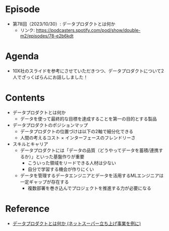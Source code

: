 # Episode

- 第78回（2023/10/30）: データプロダクトとは何か
  - リンク: https://podcasters.spotify.com/pod/show/double-m2/episodes/78-e2b6kdt

# Agenda

- 10X社のスライドを参考にさせていただきつつ、データプロダクトについて2人でざっくばらんにお話ししました！

# Contents

- データプロダクトとは何か
  - データを使って最終的な目標を達成することを第一の目的とする製品
- データプロダクトのポジションマップ
  - データプロダクトの位置づけは以下の2軸で細分化できる
  - 人間の考えるコスト × インターフェースのフレンドリーさ
- スキルとキャリア
  - データプロダクトには「データの品質（どうやってデータを蓄積/連携するか）」といった基盤作りが重要
    - こういった領域をリードできる人材は少ない
    - 自分で学習する機会が作りにくい
  - データを管理するデータエンジニアとデータを活用するMLエンジニアは一定ギャップが存在する
    - 複数部署を巻き込んでプロジェクトを推進する力が必要になる

# Reference

- [データプロダクトとは何か (ネットスーパー立ち上げ事業を例に)](https://speakerdeck.com/10xinc/what-is-10x-dataproduct)
